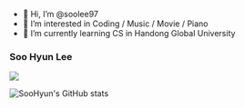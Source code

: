 - 👋 Hi, I’m @soolee97
- 👀 I’m interested in Coding / Music / Movie / Piano
- 🌱 I’m currently learning CS in Handong Global University

<!---
soolee97/soolee97 is a ✨ special ✨ repository because its `README.md` (this file) appears on your GitHub profile.
You can click the Preview link to take a look at your changes.
--->

<h3>Soo Hyun Lee</h3>

<a href="버튼을 눌렀을 때 이동할 링크" target="_blank"><img src="https://img.shields.io/badge/뱃지레이블-배경색?style=plastic&logo=로고&logoColor=#071D49"/></a>

![SooHyun's GitHub stats](https://github-readme-stats.vercel.app/api?username=soolee97ID&show_icons=true&theme=dark)
